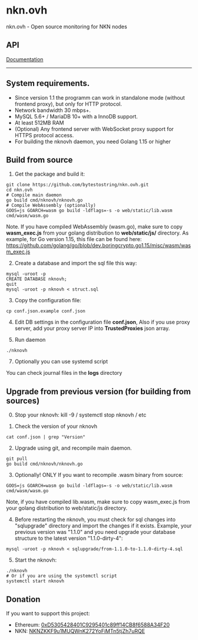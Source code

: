 # nkn.ovh
nkn.ovh - Open source monitoring for NKN nodes

## API

[Documentation](../v1.1/API.md)

________

## System requirements.

- Since version 1.1 the programm can work in standalone mode (without frontend proxy), but only for HTTP protocol.
- Network bandwidth 30 mbps+.
- MySQL 5.6+ / MariaDB 10+ with a InnoDB support.
- At least 512MB RAM
- (Optional) Any frontend server with WebSocket proxy support for HTTPS protocol access.
- For building the nknovh daemon, you need Golang 1.15 or higher


## Build from source

1. Get the package and build it:

```
git clone https://github.com/bytestostring/nkn.ovh.git
cd nkn.ovh
# Compile main daemon
go build cmd/nknovh/nknovh.go
# Compile WebAssembly (optionally)
GOOS=js GOARCH=wasm go build -ldflags=-s -o web/static/lib.wasm cmd/wasm/wasm.go
```

Note. If you have compiled WebAssembly (wasm.go), make sure to copy **wasm_exec.js** from your golang distribution to **web/static/js/** directory.
As example, for Go version 1.15, this file can be found here:
https://github.com/golang/go/blob/dev.boringcrypto.go1.15/misc/wasm/wasm_exec.js

2. Create a database and import the sql file this way:

```
mysql -uroot -p
CREATE DATABASE nknovh;
quit
mysql -uroot -p nknovh < struct.sql
```

3. Copy the configuration file:

```
cp conf.json.example conf.json

```

4. Edit DB settings in the configuration file **conf.json**, Also if you use proxy server, add your proxy server IP into **TrustedProxies** json array.

6. Run daemon

```
./nknovh
```

7. Optionally you can use systemd script 

You can check journal files in the **logs** directory


## Upgrade from previous version (for building from sources)

0. Stop your nknovh: kill -9 / systemctl stop nknovh / etc 

1. Check the version of your nknovh

```
cat conf.json | grep "Version"
```

2. Upgrade using git, and recompile main daemon.

```
git pull
go build cmd/nknovh/nknovh.go
```

3. Optionally! ONLY If you want to recompile .wasm binary from source: 

```
GOOS=js GOARCH=wasm go build -ldflags=-s -o web/static/lib.wasm cmd/wasm/wasm.go
```

Note, if you have compiled lib.wasm, make sure to copy wasm_exec.js from your golang distribution to web/static/js directory.


4. Before restarting the nknovh, you must check for sql changes into "sqlupgrade" directory and import the changes if it exists.
Example, your previous version was "1.1.0" and you need upgrade your database structure to the latest version "1.1.0-dirty-4":


```
mysql -uroot -p nknovh < sqlupgrade/from-1.1.0-to-1.1.0-dirty-4.sql
```

5. Start the nknovh:

```
./nknovh
# Or if you are using the systemctl script
systemctl start nknovh
```

## Donation

If you want to support this project:  

- Ethereum: [0xD5305428401C9295401c89ff14CB8f6588A34F20](https://etherscan.io/address/0xD5305428401C9295401c89ff14CB8f6588A34F20)
- NKN: [NKNZKKF9u1MUQWnK272YoFiMTn5tjZh7uRQE](https://explorer.nkn.org/detail/address/NKNZKKF9u1MUQWnK272YoFiMTn5tjZh7uRQE/1)

